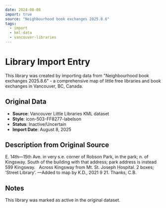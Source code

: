 ```yaml
---
date: 2024-08-08
import: true
source: "Neighbourhood book exchanges 2025.8.6"
tags:
  - import
  - kml-data
  - vancouver-libraries
---
```


# Library Import Entry

This library was created by importing data from "Neighbourhood book exchanges 2025.8.6" - a comprehensive map of little free libraries and book exchanges in Vancouver, BC, Canada.

## Original Data

- **Source**: Vancouver Little Libraries KML dataset
- **Style**: icon-503-FF8277-labelson
- **Status**: Inactive/Uncertain
- **Import Date**: August 8, 2025

## Description from Original Source

E. 14th—15th Ave. in very s.e. corner of Robson Park, in the park; n. of Kingsway.
South of the building with that address; park address is instead 599 Kingsway.  
Across Kingsway from Mt. St. Joseph Hospital.
2 boxes; ‘Street Library’.
—Added to map by K.D., 2021 9 21. Thanks, C.B.



## Notes

This library was marked as active in the original dataset.
